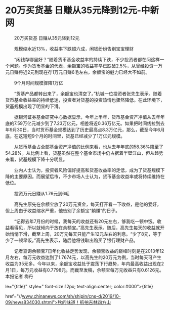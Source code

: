 # 20万买货基 日赚从35元降到12元-中新网

　　20万买货基 日赚从35元降到12元

　　规模缩水近13%，收益率下跌超六成，闲钱纷纷告别宝宝理财

　　“闲钱存哪里好？”随着货币基金收益率的持续下跌，不少投资者都在问这样一个问题。作为货币基金的代表，余额宝的收益率早已跌破2.5%，从曾经投资一万元日赚将近2元到现在存1万元日赚6毛左右，余额宝的魅力已经大不如前。

　　9个月时间规模骤降1万亿

　　“货基产品都转出来了，余额宝也清空了。”杭城一位投资者张先生表示。随着货币基金收益率的持续低迷，投资者对货基的投资热情也骤然降低。在此环境下，货基规模出现了明显的下滑。

　　据银河证券基金研究中心数据显示，今年上半年，货币基金资产净值从去年年底的7.59万亿元减少到了7.23万亿元，相差将近0.36万亿元。如果把时间线拉到去年9月30日，当时货币基金规模达到了历史最高点8.3万亿元，那么，截至今年6月底，在这短短9个月的时间里，货基已经减少了1万亿元规模。

　　从货币基金占全部基金资产净值的比例来看，也从去年年底的58.36%降至了54.28%。从比例上看，货基虽然在整个基金市场中仍占据着半壁江山，但从趋势来看，货基规模下降十分明显。

　　业内人士认为，投资者风险偏好提高和货基收益率的走低，成为了货基规模下降的主要原因。而展望后市，不少市场人士认为，货币基金收益率或将持续维持在低位。

　　投资万元日赚从1.76元到6毛

　　高先生原先在余额宝放了20万元资金，每天打开看一下收益，是他的爱好，但上周由于收益缩水严重，他告别了余额宝“躺赚”的日子。

　　“记得去年7月份的时候，我每天的收益还有20元左右，够我吃一顿中饭。收益看得见，所以就倾向于放在余额宝。”高先生表示。随后，高先生每天的收益就开始悄悄下滑，截至上周，20万元每天只能产生12元左右的利息。“少了8元，等于少了一顿早饭。”高先生表示，随后他将钱取出购买了银行理财产品。

　　记者查询余额宝7日年化收益走势发现，余额宝收益的巅峰时刻是在2013年12月左右，每万元收益达到了1.7674元，以高先生的20万元为例，当时每天可产生收益为35元多。今年以来，余额宝收益处于震荡下行趋势，年内最高收益出现在2月1日，每万元收益有0.7798元。而截至发稿，余额宝每万元收益只有0.6126元。 本报记者 梅丹 

le="{title}" style=" font-size:12px; text-align:center; color:#000">{title}

href="//www.chinanews.com/sh/shipin/cns-d/2019/10-09/news834030.shtml">秋的味道！航拍吉林四方山
